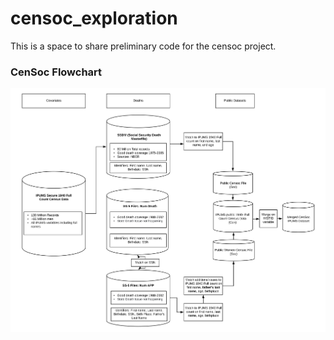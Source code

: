# censoc_exploration

This is a space to share preliminary code for the censoc project. 

### CenSoc Flowchart 

![](https://github.com/caseybreen/censoc_exploration/blob/master/CenSoc%20Flowchart.png)

